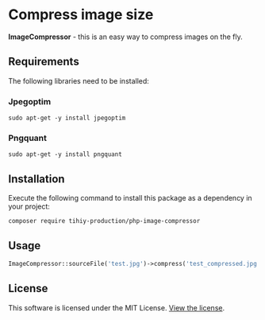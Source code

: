 # Compress image size

**ImageCompressor** - this is an easy way to compress images on the fly.

## Requirements

The following libraries need to be installed:

### Jpegoptim

```
sudo apt-get -y install jpegoptim
```

### Pngquant

```
sudo apt-get -y install pngquant
```

## Installation

Execute the following command to install this package as a dependency in your project:

```
composer require tihiy-production/php-image-compressor
```

## Usage

```php
ImageCompressor::sourceFile('test.jpg')->compress('test_compressed.jpg');
```

## License

This software is licensed under the MIT License. [View the license](LICENSE).
